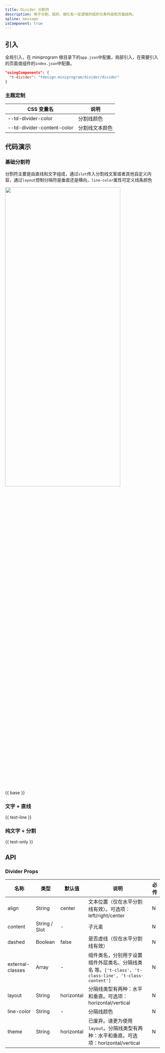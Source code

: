 ```yaml
---
title: Divider 分割符
description: 用于分割、组织、细化有一定逻辑的组织元素内容和页面结构。
spline: message
isComponent: true
---
```


## 引入

全局引入，在 miniprogram 根目录下的`app.json`中配置，局部引入，在需要引入的页面或组件的`index.json`中配置。

```json
"usingComponents": {
  "t-divider": "tdesign-miniprogram/divider/divider"
}
```

### 主题定制

CSS 变量名|说明
--|--
--td-divider-color | 分割线颜色
--td-divider-content-color | 分割线文本颜色


## 代码演示

### 基础分割符

分割符主要是由直线和文字组成，通过`slot`传入分割线文案或者其他自定义内容，通过`layout`控制分隔符是垂直还是横向，`line-color`属性可定义线条颜色

<img src="https://tdesign.gtimg.com/miniprogram/readme/divider.png" width="375px" height="50%">

{{ base }}

### 文字 + 直线

{{ text-line }}

### 纯文字 + 分割

{{ text-only }}

## API

### Divider Props

| 名称             | 类型          | 默认值     | 说明                                                                                                 | 必传 |
| ---------------- | ------------- | ---------- | ---------------------------------------------------------------------------------------------------- | ---- |
| align            | String        | center     | 文本位置（仅在水平分割线有效）。可选项：left/right/center                                            | N    |
| content          | String / Slot | -          | 子元素                                                                                               | N    |
| dashed           | Boolean       | false      | 是否虚线（仅在水平分割线有效）                                                                       | N    |
| external-classes | Array         | -          | 组件类名，分别用于设置 组件外层类名、分隔线类名 等。`['t-class', 't-class-line', 't-class-content']` | N    |
| layout           | String        | horizontal | 分隔线类型有两种：水平和垂直。可选项：horizontal/vertical                                            | N    |
| line-color       | String        | -          | 分隔线颜色                                                                                           | N    |
| theme            | String        | horizontal | 已废弃。请更为使用 `layout`。分隔线类型有两种：水平和垂直。可选项：horizontal/vertical               | N    |
